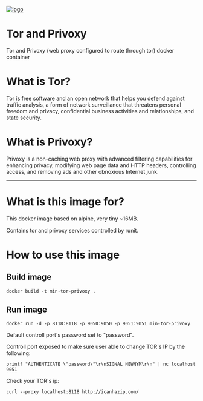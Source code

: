 [![logo](https://raw.githubusercontent.com/dperson/torproxy/master/logo.png)](https://torproject.org/)
# Tor and Privoxy

Tor and Privoxy (web proxy configured to route through tor) docker container

# What is Tor?

Tor is free software and an open network that helps you defend against traffic
analysis, a form of network surveillance that threatens personal freedom and
privacy, confidential business activities and relationships, and state security.

# What is Privoxy?

Privoxy is a non-caching web proxy with advanced filtering capabilities for
enhancing privacy, modifying web page data and HTTP headers, controlling access,
and removing ads and other obnoxious Internet junk.

---
# What is this image for?

This docker image based on alpine, very tiny ~16MB.

Contains tor and privoxy services controlled by runit.

# How to use this image

## Build image

    docker build -t min-tor-privoxy .




## Run image 
    docker run -d -p 8118:8118 -p 9050:9050 -p 9051:9051 min-tor-privoxy

Default controll port's password set to "password".

Controll port exposed to make sure user able to change TOR's IP by the following:

    printf "AUTHENTICATE \"password\"\r\nSIGNAL NEWNYM\r\n" | nc localhost 9051

Check your TOR's ip:

    curl --proxy localhost:8118 http://icanhazip.com/